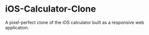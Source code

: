 # iOS-Calculator-Clone
A pixel-perfect clone of the iOS calculator built as a responsive web application.
